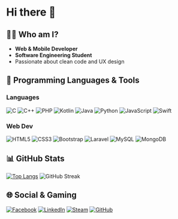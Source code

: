# Hi there 👋

## 🧑‍💻 Who am I?
- **Web & Mobile Developer**
- **Software Engineering Student**
- Passionate about clean code and UX design

## 🚀 Programming Languages & Tools

### Languages
![C](https://img.shields.io/badge/C-A8B9CC?style=for-the-badge&logo=c&logoColor=black)
![C++](https://img.shields.io/badge/C++-00599C?style=for-the-badge&logo=c%2B%2B&logoColor=white)
![PHP](https://img.shields.io/badge/PHP-777BB4?style=for-the-badge&logo=php&logoColor=white)
![Kotlin](https://img.shields.io/badge/Kotlin-7F52FF?style=for-the-badge&logo=kotlin&logoColor=white)
![Java](https://img.shields.io/badge/Java-ED8B00?style=for-the-badge&logo=openjdk&logoColor=white)
![Python](https://img.shields.io/badge/Python-3776AB?style=for-the-badge&logo=python&logoColor=white)
![JavaScript](https://img.shields.io/badge/JavaScript-F7DF1E?style=for-the-badge&logo=javascript&logoColor=black)
![Swift](https://img.shields.io/badge/Swift-F05138?style=for-the-badge&logo=swift&logoColor=white)

### Web Dev
![HTML5](https://img.shields.io/badge/HTML5-E34F26?style=for-the-badge&logo=html5&logoColor=white)
![CSS3](https://img.shields.io/badge/CSS3-1572B6?style=for-the-badge&logo=css3&logoColor=white)
![Bootstrap](https://img.shields.io/badge/Bootstrap-7952B3?style=for-the-badge&logo=bootstrap&logoColor=white)
![Laravel](https://img.shields.io/badge/Laravel-FF2D20?style=for-the-badge&logo=laravel&logoColor=white)
![MySQL](https://img.shields.io/badge/MySQL-4479A1?style=for-the-badge&logo=mysql&logoColor=white)
![MongoDB](https://img.shields.io/badge/MongoDB-47A248?style=for-the-badge&logo=mongodb&logoColor=white)

## 📊 GitHub Stats
[![Top Langs](https://github-readme-stats.vercel.app/api/top-langs/?username=TWÓJ_USERNAME&layout=compact&theme=radical&hide=roff)](https://github.com/anuraghazra/github-readme-stats)
![GitHub Streak](https://streak-stats.demolab.com/?user=TWÓJ_USERNAME&theme=radical)

## 🌐 Social & Gaming
[![Facebook](https://img.shields.io/badge/Facebook-1877F2?style=for-the-badge&logo=facebook&logoColor=white)](https://facebook.com/twoj.profil)
[![LinkedIn](https://img.shields.io/badge/LinkedIn-0077B5?style=for-the-badge&logo=linkedin&logoColor=white)](https://linkedin.com/in/twoj.profil)
[![Steam](https://img.shields.io/badge/Steam-000000?style=for-the-badge&logo=steam&logoColor=white)](https://steamcommunity.com/id/TWÓJ_STEAM_ID)
[![GitHub](https://img.shields.io/badge/GitHub-100000?style=for-the-badge&logo=github&logoColor=white)](https://github.com/TWÓJ_USERNAME)
